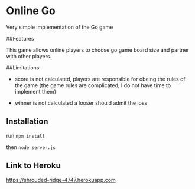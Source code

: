 # Online Go

Very simple implementation of the Go game

##Features

This game allows online players to choose go game board size and partner with other players.

##Limitations

- score is not calculated, players are responsible for obeing the rules of the game (the game rules are complicated, I do not have time to implement them)

- winner is not calculated a looser should admit the loss

## Installation

run `npm install`

then `node server.js`

## Link to Heroku

https://shrouded-ridge-4747.herokuapp.com

